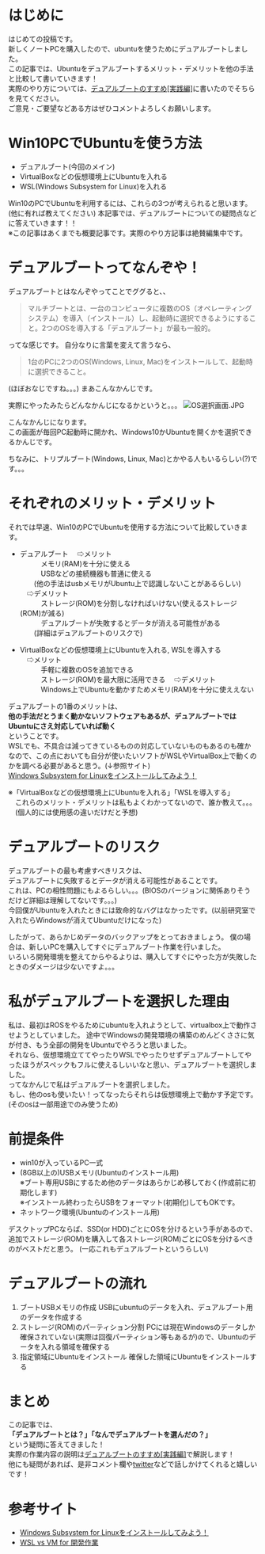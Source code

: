 # はじめに
はじめての投稿です。  
新しくノートPCを購入したので、ubuntuを使うためにデュアルブートしました。  
この記事では、Ubuntuをデュアルブートするメリット・デメリットを他の手法と比較して書いていきます！  
実際のやり方については、[デュアルブートのすすめ[実践編]](https://qiita.com/nsd24/items/bad428b2f107843bd2db)に書いたのでそちらを見てください。  
ご意見・ご要望などある方はぜひコメントよろしくお願いします。

# Win10PCでUbuntuを使う方法
* デュアルブート(今回のメイン)
* VirtualBoxなどの仮想環境上にUbuntuを入れる
* WSL(Windows Subsystem for Linux)を入れる

Win10のPCでUbuntuを利用するには、これらの3つが考えられると思います。(他に有れば教えてください)
本記事では、デュアルブートについての疑問点などに答えていきます！！  
※この記事はあくまでも概要記事です。実際のやり方記事は絶賛編集中です。

# デュアルブートってなんぞや！
デュアルブートとはなんぞやってことでググると、、 

>マルチブートとは、一台のコンピュータに複数のOS（オペレーティングシステム）を導入（インストール）し、起動時に選択できるようにすること。2つのOSを導入する「デュアルブート」が最も一般的。

ってな感じです。
自分なりに言葉を変えて言うなら、

>1台のPCに2つのOS(Windows, Linux, Mac)をインストールして、起動時に選択できること。

(ほぼおなじですね。。。)
まあこんなかんじです。  

実際にやったみたらどんなかんじになるかというと。。。
![OS選択画面.JPG](https://qiita-image-store.s3.ap-northeast-1.amazonaws.com/0/289151/56dbe7ca-d400-39df-0516-4969addb8b59.jpeg)

こんなかんじになります。  
この画面が毎回PC起動時に開かれ、Windows10かUbuntuを開くかを選択できるかんじです。  

ちなみに、トリプルブート(Windows, Linux, Mac)とかやる人もいるらしい(?)です。。。

# それぞれのメリット・デメリット
それでは早速、Win10のPCでUbuntuを使用する方法について比較していきます。  

* デュアルブート
　⇨メリット   
　　　メモリ(RAM)を十分に使える  
　　　USBなどの接続機器も普通に使える  
  　　(他の手法はusbメモリがUbuntu上で認識しないことがあるらしい)  
　⇨デメリット  
　　　ストレージ(ROM)を分割しなければいけない(使えるストレージ(ROM)が減る)  
　　　デュアルブートが失敗するとデータが消える可能性がある  
  　　(詳細はデュアルブートのリスクで)

* VirtualBoxなどの仮想環境上にUbuntuを入れる, WSLを導入する  
　⇨メリット  
　　　手軽に複数のOSを追加できる  
　　　ストレージ(ROM)を最大限に活用できる
　⇨デメリット  
　　　Windows上でUbuntuを動かすためメモリ(RAM)を十分に使ええない  

デュアルブートの1番のメリットは、  
<b>他の手法だとうまく動かないソフトウェアもあるが、デュアルブートではUbuntuにさえ対応していれば動く</b>  
ということです。  
WSLでも、不具合は減ってきているものの対応していないものもあるのも確かなので、この点においても自分が使いたいソフトがWSLやVirtualBox上で動くのかを調べる必要があると思う。(↓参照サイト)  
[Windows Subsystem for Linuxをインストールしてみよう！](https://qiita.com/Aruneko/items/c79810b0b015bebf30bb)  

※「VirtualBoxなどの仮想環境上にUbuntuを入れる」「WSLを導入する」  
　これらのメリット・デメリットは私もよくわかってないので、誰か教えて。。。  
　(個人的には使用感の違いだけだと予想)

# デュアルブートのリスク
デュアルブートの最も考慮すべきリスクは、  
デュアルブートに失敗するとデータが消える可能性があることです。  
これは、PCの相性問題にもよるらしい。。。(BIOSのバージョンに関係ありそうだけど詳細は理解してないです。。。)  
今回僕がUbuntuを入れたときには致命的なバグはなかったです。(以前研究室で入れたらWindowsが消えてUbuntuだけになった)  

したがって、あらかじめデータのバックアップをとっておきましょう。
僕の場合は、新しいPCを購入してすぐにデュアルブート作業を行いました。  
いろいろ開発環境を整えてからやるよりは、購入してすぐにやった方が失敗したときのダメージは少ないですよ。。。

# 私がデュアルブートを選択した理由
私は、最初はROSをやるためにubuntuを入れようとして、virtualbox上で動作させようとしていました。
途中でWindowsの開発環境の構築のめんどくささに気が付き、もう全部の開発をUbuntuでやろうと思いました。  
それなら、仮想環境立ててやったりWSLでやったりせずデュアルブートしてやったほうがスペックもフルに使えるしいいなと思い、デュアルブートを選択しました。  
ってなかんじで私はデュアルブートを選択しました。  
もし、他のosも使いたい！ってなったらそれらは仮想環境上で動かす予定です。(そのosは一部用途でのみ使うため)

# 前提条件
* win10が入っているPC一式
* (8GB以上の)USBメモリ(Ubuntuのインストール用)  
※ブート専用USBにするため他のデータはあらかじめ移しておく(作成前に初期化します)  
※インストール終わったらUSBをフォーマット(初期化)してもOKです。
* ネットワーク環境(Ubuntuのインストール用)

デスクトップPCならば、SSD(or HDD)ごとにOSを分けるという手があるので、  
追加でストレージ(ROM)を購入して各ストレージ(ROM)ごとにOSを分けるべきのがベストだと思う。
(一応これもデュアルブートというらしい)

# デュアルブートの流れ
1. ブートUSBメモリの作成
USBにubuntuのデータを入れ、デュアルブート用のデータを作成する
2. ストレージ(ROM)のパーティション分割
PCには現在Windowsのデータしか確保されていない(実際は回復パーティション等もあるが)ので、Ubuntuのデータを入れる領域を確保する
3. 指定領域にUbuntuをインストール
確保した領域にUbuntuをインストールする

# まとめ
この記事では、  
<b>「デュアルブートとは？」「なんでデュアルブートを選んだの？」</b>  
という疑問に答えてきました！  
実際の作業内容の説明は[デュアルブートのすすめ[実践編]](https://qiita.com/nsd24/items/bad428b2f107843bd2db)で解説します！  
他にも疑問があれば、是非コメント欄や[twitter](https://twitter.com/nsd244)などで話しかけてくれると嬉しいです！  

# 参考サイト
* [Windows Subsystem for Linuxをインストールしてみよう！](https://qiita.com/Aruneko/items/c79810b0b015bebf30bb)  
* [WSL vs VM for 開発作業](https://qiita.com/satoru_takeuchi/items/a54812806bba0eb48f02)
